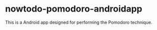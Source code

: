 # nowtodo-pomodoro-androidapp
This is a Android app designed for performing the Pomodoro technique.
